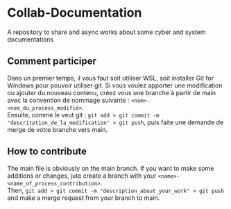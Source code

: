 # Collab-Documentation
A repository to share and async works about some cyber and system documentations

## Comment participer

Dans un premier temps, il vous faut soit utiliser WSL, soit installer Git for Windows pour pouvoir utiliser git. Si vous voulez apporter une modification ou ajouter du nouveau contenu, créez vous une branche à partir de main avec la convention de nommage suivante : `<nom>-<nom_du_process_modifié>`.  
Ensuite, comme le veut git : `git add > git commit -m "descritption_de_la_modification" > git push`, puis faite une demande de merge de votre branche vers main.  

## How to contribute

The main file is obviously on the main branch. If you want to make some additions or changes, jute create a branch with your `<name>-<name_of_process_contribution>`.  
Then, `git add > git commit -m "description_about_your_work" > git push` and make a merge request from your branch to main. 
